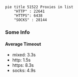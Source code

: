 
```mermaid
pie title 51522 Proxies in list
    "HTTP" : 22641
    "HTTPS": 6438
    "SOCKS" : 28144
```

### Some Info
#### Average Timeout

- mixed: 3.3s
- http: 1.5s
- https: 8.3s
- socks: 4.9s